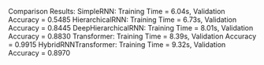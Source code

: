 Comparison Results:
SimpleRNN: Training Time = 6.04s, Validation Accuracy = 0.5485
HierarchicalRNN: Training Time = 6.73s, Validation Accuracy = 0.8445
DeepHierarchicalRNN: Training Time = 8.01s, Validation Accuracy = 0.8830
Transformer: Training Time = 8.39s, Validation Accuracy = 0.9915
HybridRNNTransformer: Training Time = 9.32s, Validation Accuracy = 0.8970

